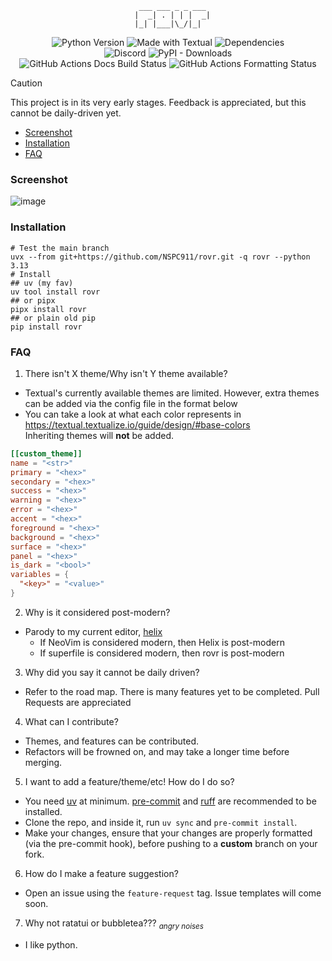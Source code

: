<div align="center">
  <pre><code>  ___ ___ _ _ ___
  |  _| . | | |  _|
  |_| |___|\_/|_|  </code></pre>
  <img alt="Python Version" src="https://img.shields.io/pypi/pyversions/rovr?style=for-the-badge&logo=python&logoColor=white&color=yellow">
  <img alt="Made with Textual" src="https://img.shields.io/badge/made_with-textual-0b171d?style=for-the-badge&logoColor=white">
  <!--python -c "import toml;print(len(toml.load('uv.lock')['package']))"-->
  <img alt="Dependencies" src="https://img.shields.io/badge/Dependencies-87-purple?style=for-the-badge">
  <br>
  <img alt="Discord" src="https://img.shields.io/discord/1110189201313513552?style=for-the-badge&logo=discord&logoColor=white&color=%235865f2">
  <img alt="PyPI - Downloads" src="https://img.shields.io/pypi/dw/rovr?style=for-the-badge&logo=pypi&logoColor=white&color=darkgreen">
  <br>
  <img alt="GitHub Actions Docs Build Status" src="https://img.shields.io/github/actions/workflow/status/nspc911/rovr/.github%2Fworkflows%2Fdeploy.yml?style=for-the-badge&label=docs">
  <img alt="GitHub Actions Formatting Status" src="https://img.shields.io/github/actions/workflow/status/nspc911/rovr/.github%2Fworkflows%2Fformatting.yml?style=for-the-badge&label=style">
</div>

> [!caution]
> This project is in its very early stages. Feedback is appreciated, but this cannot be daily-driven yet.

<!--toc:start-->

- [Screenshot](#screenshot)
- [Installation](#installation)
- [FAQ](#faq)
<!--toc:end-->

### Screenshot

![image](https://github.com/NSPC911/rovr/blob/master/img%2F0.1.0%2Frovr_main.png?raw=true)

### Installation

```pwsh
# Test the main branch
uvx --from git+https://github.com/NSPC911/rovr.git -q rovr --python 3.13
# Install
## uv (my fav)
uv tool install rovr
## or pipx
pipx install rovr
## or plain old pip
pip install rovr
```

### FAQ

1. There isn't X theme/Why isn't Y theme available?

- Textual's currently available themes are limited. However, extra themes can be added via the config file in the format below
- You can take a look at what each color represents in https://textual.textualize.io/guide/design/#base-colors<br>Inheriting themes will **not** be added.

```toml
[[custom_theme]]
name = "<str>"
primary = "<hex>"
secondary = "<hex>"
success = "<hex>"
warning = "<hex>"
error = "<hex>"
accent = "<hex>"
foreground = "<hex>"
background = "<hex>"
surface = "<hex>"
panel = "<hex>"
is_dark = "<bool>"
variables = {
  "<key>" = "<value>"
}
```

2. Why is it considered post-modern?

- Parody to my current editor, [helix](https://helix-editor.com)
  - If NeoVim is considered modern, then Helix is post-modern
  - If superfile is considered modern, then rovr is post-modern

3. Why did you say it cannot be daily driven?

- Refer to the road map. There is many features yet to be completed. Pull Requests are appreciated

4. What can I contribute?

- Themes, and features can be contributed.
- Refactors will be frowned on, and may take a longer time before merging.

5. I want to add a feature/theme/etc! How do I do so?

- You need [uv](https://docs.astral.sh/uv) at minimum. [pre-commit](https://pre-commit.com/) and [ruff](https://docs.astral.sh/ruff) are recommended to be installed.
- Clone the repo, and inside it, run `uv sync` and `pre-commit install`.
- Make your changes, ensure that your changes are properly formatted (via the pre-commit hook), before pushing to a **custom** branch on your fork.

6. How do I make a feature suggestion?

- Open an issue using the `feature-request` tag. Issue templates will come soon.

7. Why not ratatui or bubbletea??? <sub><i>angry noises</i></sub>

- I like python.
